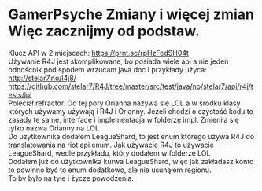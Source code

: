 # GamerPsyche																				Zmiany i więcej zmian		              																Więc zacznijmy od podstaw.    																			
Klucz API w 2 miejscach: https://prnt.sc/rpHzFedSH04t																
Używanie R4J jest skomplikowane, bo posiada wiele api a nie jeden odnoścnik pod spodem wrzucam java doc i przykłady użyca:                               http://stelar7.no/l4j8/        																				                                                                   https://github.com/stelar7/R4J/tree/master/src/test/java/no/stelar7/api/r4j/tests/lol														
Poleciał refractor. Od tej pory Orianna nazywa się LOL a w środku klasy których używamy używają i R4J i Orianny. Jeżeli chodzi o czystość kodu to zasady te same, interface i implementacja w folderze impl. Zmieniła się tylko nazwa Orianny na LOL																	
Do uzytkownika dodałem LeagueShard, to jest enum którego używa R4J do translatowania na riot api enum. Jak używacie R4J to używacie LeagueShard, wedle przykładu, który dodałem w folderze LOL																				
Dodałem już do użytkownika kurwa LeagueShard, więc jak zakładasz konto to powinno być to enum dodatkowo, ale nie usunąłem regionu.						
To by było na tyle i życze powodzenia.
